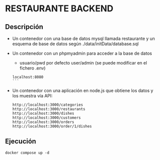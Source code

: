 # RESTAURANTE BACKEND

## Descripción

- Un contenedor con una base de datos mysql llamada restaurante y un esquema de base de datos según ./data/initData/database.sql
- Un contenedor con un phpmyadmin para acceder a la base de datos
  - usuario/pwd por defecto user/admin (se puede modificar en el fichero .env)
  ````
  localhost:8080
  ```
  ````
- Un contenedor con una aplicación en node.js que obtiene los datos y los muestra vía API:

  ```
  http://localhost:3000/categories
  http://localhost:3000/restaurants
  http://localhost:3000/dishes
  http://localhost:3000/customers
  http://localhost:3000/orders
  http://localhost:3000/order/1/dishes

  ```

## Ejecución

```
docker compose up -d
```
